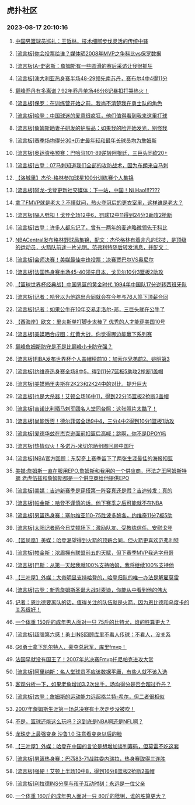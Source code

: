 ## 虎扑社区 
### 2023-08-17 20:10:16

1. [中国男篮球员巡礼：王哲林，技术细腻步伐灵活的传统中锋](https://bbs.hupu.com/61709063.html)

2. [[流言板]你会投票给谁？媒体晒2008年MVP之争科比vs保罗数据](https://bbs.hupu.com/61711414.html)

3. [[流言板]A-史密斯：詹姆斯有一些圆滑的赛后采访让我很抓狂](https://bbs.hupu.com/61709414.html)

4. [[流言板]澳大利亚热身赛半场48-29领先南苏丹，赛布尔4中4得11分](https://bbs.hupu.com/61711827.html)

5. [巅峰乔丹有多离谱？92年乔丹单场46分8记暴扣打哭热火！](https://bbs.hupu.com/61708700.html)

6. [[流言板]保罗：在训练营开始之前，我尚不清楚我在勇士队的角色](https://bbs.hupu.com/61707643.html)

7. [[流言板]哈登：中国球迷的爱意很疯狂，他们值得看到我来这里打球](https://bbs.hupu.com/61705910.html)

8. [[流言板]詹姆斯晒妻子研发的护肤品：如果我的脸开始发光，别怪我](https://bbs.hupu.com/61706035.html)

9. [[流言板]赛季场均得分30+历史最年轻和最年长球员均为詹姆斯](https://bbs.hupu.com/61706927.html)

10. [[流言板]奥运资格预赛：巴哈马101-89逆转阿根廷，三巨头同砍20+](https://bbs.hupu.com/61705486.html)

11. [[流言板]古登：07马刺知道我们全部的攻防战术，因为布朗来自马刺](https://bbs.hupu.com/61710458.html)

12. [【洛城里】杰伦-格林参加球星100分训练赛个人集锦](https://bbs.hupu.com/61703980.html)

13. [[流言板]阿龙-戈登更新社交媒体：下一站，中国！Ni Hao!!!????️](https://bbs.hupu.com/61712160.html)

14. [拿了FMVP就是老大？不懂就问，热火夺冠后的更衣室里，这样谁是老大？](https://bbs.hupu.com/61704522.html)

15. [[流言板]隔人劈扣！戈登全场12中6，罚球12中11得到24分3助攻2抢断](https://bbs.hupu.com/61705558.html)

16. [[流言板]古登：许多人都忘记了，曾有一两年的麦迪略微领先于科比](https://bbs.hupu.com/61709247.html)

17. [NBACentral发布格林野球局集锦，配文：杰伦格林有着非凡的球技，是顶级的运动员，火箭队前途一片光明。范弗利特随后转发消息，并配文：](https://bbs.hupu.com/61708442.html)

18. [[流言板]会师决赛！美媒最佳中锋投票：决赛贾巴尔VS奥尼尔](https://bbs.hupu.com/61709571.html)

19. [[流言板]法国热身赛半场45-40领先日本，戈贝尔10分3篮板2助攻](https://bbs.hupu.com/61712060.html)

20. [【篮球世界杯经典战】中国男篮的黄金时代 1994年中国队17分逆转西班牙队](https://bbs.hupu.com/61708577.html)

21. [[流言板]记者：哈登以为他跳出合同就会在今年与76人签下顶薪合同](https://bbs.hupu.com/61704141.html)

22. [[流言板]记者：如果公牛在10年交易走洛尔-邓，三巨头就在公牛了](https://bbs.hupu.com/61704537.html)

23. [【西海岸】欧文：里夫斯单打脚步太棒了 优秀的人才能穿美国10号](https://bbs.hupu.com/61709633.html)

24. [[流言板]美媒晒合成图：红黄大战，你觉得哪边能赢下系列赛](https://bbs.hupu.com/61711350.html)

25. [巅峰詹姆斯防守是不是比巅峰小卡防守强？](https://bbs.hupu.com/61711795.html)

26. [[流言板]FIBA发布世界杯个人盖帽榜前10：加索尔兄弟前2、姚明第3](https://bbs.hupu.com/61709896.html)

27. [[流言板]约维奇热身赛全场8中5，得到11分7篮板5助攻2抢断1盖帽](https://bbs.hupu.com/61704011.html)

28. [[流言板]美媒晒里夫斯在2K23和2K24中的对比，提升巨大](https://bbs.hupu.com/61703993.html)

29. [[流言板]也是大杀器！艾顿全场16中11，得到22分15篮板2抢断3盖帽](https://bbs.hupu.com/61705612.html)

30. [[流言板]吉诺比利晒马刺军团名人堂同台照：这张照片太酷了！](https://bbs.hupu.com/61711797.html)

31. [[流言板]尚能饭否！德尔菲诺全场9中4，三分4中2得到10分1篮板1助攻](https://bbs.hupu.com/61705803.html)

32. [[流言板]爱德华兹在杰克逊面前扣篮后高喊：跳啊，你不是DPOY吗](https://bbs.hupu.com/61705228.html)

33. [[流言板]热情似火！多诺万-米切尔晒组图回顾中国行](https://bbs.hupu.com/61711120.html)

34. [[流言板]NBA官方回顾：东契奇上赛季留下了两张生涯最佳的海报扣篮](https://bbs.hupu.com/61710880.html)

35. [美媒:詹姆斯一直在服用EPO,詹姆斯和我用的一个供应商，环法之王阿姆斯特朗 老虎伍兹和詹姆斯都是一个供应商给他提供EPO](https://bbs.hupu.com/61703906.html)

36. [[流言板]美媒：吉迪新赛季是穿搭第一阵容真还是假？吉迪转发：真的](https://bbs.hupu.com/61705136.html)

37. [[流言板]帕金斯：哈登不谨慎的话，他下赛季之后可能就不在NBA](https://bbs.hupu.com/61704296.html)

38. [[流言板]男篮热身赛：塞尔维亚110-75胜波多黎各，约维奇11分7板5助](https://bbs.hupu.com/61703627.html)

39. [[流言板]太阳记者晒今日艾顿场下：激励队友、受教练信任、安慰戈登](https://bbs.hupu.com/61706662.html)

40. [【篮凤凰】美媒：哈登渴望得到火箭的顶薪合同，但火箭更喜欢范弗利特](https://bbs.hupu.com/61710838.html)

41. [[流言板]帕金斯：浓眉拥有联盟前五的天赋，但下赛季MVP我选字母哥](https://bbs.hupu.com/61707116.html)

42. [[流言板]巴斯：从第一天起我就100%支持哈姆，我将继续100%支持他](https://bbs.hupu.com/61707334.html)

43. [【三叶屋】外媒：大帝明显支持哈登的，哈登归队的唯一办法是解雇莫雷](https://bbs.hupu.com/61710827.html)

44. [[流言板]古登：新秀詹姆斯圣诞大战对麦迪，你能从中看到他的伟大](https://bbs.hupu.com/61709148.html)

45. [记者：恩比德要离队的话，值得关注的队伍就是火箭，因为恩比德和乌度卡的关系很好！](https://bbs.hupu.com/61705647.html)

46. [一个体重 150斤的成年男人面对一只 75斤的比特犬，谁的胜算更大？](https://bbs.hupu.com/61711417.html)

47. [[流言板]超强第六感！勇士INS回顾库里不看人传球：不看人，没关系](https://bbs.hupu.com/61706611.html)

48. [G6勇士拿下凯尔特人，豪夺总冠军，库里fmvp！](https://bbs.hupu.com/61708884.html)

49. [法国早就没有国王了！2007年总决赛Fmvp托尼帕克进攻大赏](https://bbs.hupu.com/61705148.html)

50. [[流言板]阿里纳斯：名人堂球员不应该数据平庸，有些人就不该入选](https://bbs.hupu.com/61704350.html)

51. [客观分析一下，如果老詹增加3.2次出手，场均得分是否会超过乔丹？](https://bbs.hupu.com/61712302.html)

52. [[流言板]古登：詹姆斯的运动能力远超格兰特-希尔，但二者很相似](https://bbs.hupu.com/61708872.html)

53. [2007年詹姆斯生涯第一场总决赛有十次走步没被吹！](https://bbs.hupu.com/61712109.html)

54. [不是，篮球还能这么玩吗？这到底是NBA啊还是NFL啊？](https://bbs.hupu.com/61711512.html)

55. [龙珠史上最强变身 沙鲁1.0  注意看变身以后的脸](https://bbs.hupu.com/61710927.html)

56. [【三叶屋】外媒：哈登在中国的言论是想增加谈判筹码，但莫雷不吃这套](https://bbs.hupu.com/61709476.html)

57. [[流言板]男篮热身赛：巴西83-71战胜委内瑞拉，热身赛取得三连胜](https://bbs.hupu.com/61711110.html)

58. [[流言板]强硬！艾顿上半场10中8，得到16分8篮板2抢断2盖帽](https://bbs.hupu.com/61704703.html)

59. [[流言板]利拉德INS分享与孩子互动时刻：永远是一位父亲](https://bbs.hupu.com/61711213.html)

60. [一个体重 160斤的成年男人面对一只 80斤的猞猁，谁的胜算更大？](https://bbs.hupu.com/61711440.html)

